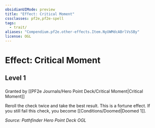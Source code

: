 ```yaml
---
obsidianUIMode: preview
title: "Effect: Critical Moment"
cssclasses: pf2e,pf2e-spell
tags:
  - trait/
aliases: "Compendium.pf2e.other-effects.Item.NyUWMdcABrlVsSBy"
license: OGL
---
```

# Effect: Critical Moment
## Level 1
### 






Granted by [[PF2e Journals/Hero Point Deck/Critical Moment|Critical Moment]]

Reroll the check twice and take the best result. This is a fortune effect. If you still fail this check, you become [[Conditions/Doomed|Doomed 1]].

*Source: Pathfinder Hero Point Deck*
*OGL*